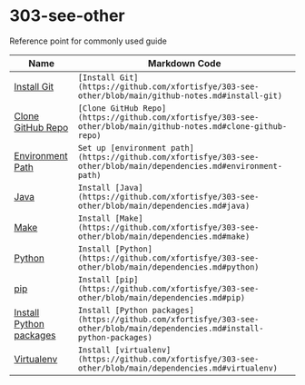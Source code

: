 # 303-see-other
Reference point for commonly used guide

| Name            | Markdown Code                                  |
| --------------- | ---------------------------------------------- | 
|[Install Git](https://github.com/xfortisfye/303-see-other/blob/main/github-notes.md#install-git)|`[Install Git](https://github.com/xfortisfye/303-see-other/blob/main/github-notes.md#install-git)`|
|[Clone GitHub Repo](https://github.com/xfortisfye/303-see-other/blob/main/github-notes.md#clone-github-repo)|`[Clone GitHub Repo](https://github.com/xfortisfye/303-see-other/blob/main/github-notes.md#clone-github-repo)`|
|[Environment Path](https://github.com/xfortisfye/303-see-other/blob/main/dependencies.md#environment-path)|`Set up [environment path](https://github.com/xfortisfye/303-see-other/blob/main/dependencies.md#environment-path)`|
|[Java](https://github.com/xfortisfye/303-see-other/blob/main/dependencies.md#java)| `Install [Java](https://github.com/xfortisfye/303-see-other/blob/main/dependencies.md#java)` |
|[Make](https://github.com/xfortisfye/303-see-other/blob/main/dependencies.md#make)| `Install [Make](https://github.com/xfortisfye/303-see-other/blob/main/dependencies.md#make)`
|[Python](https://github.com/xfortisfye/303-see-other/blob/main/dependencies.md#python)|`Install [Python](https://github.com/xfortisfye/303-see-other/blob/main/dependencies.md#python)` |
|[pip](https://github.com/xfortisfye/303-see-other/blob/main/dependencies.md#pip)|`Install [pip](https://github.com/xfortisfye/303-see-other/blob/main/dependencies.md#pip)`|
|[Install Python packages](https://github.com/xfortisfye/303-see-other/blob/main/dependencies.md#install-python-packages)|`Install [Python packages](https://github.com/xfortisfye/303-see-other/blob/main/dependencies.md#install-python-packages)`|
|[Virtualenv](https://github.com/xfortisfye/303-see-other/blob/main/dependencies.md#virtualenv)|`Install [virtualenv](https://github.com/xfortisfye/303-see-other/blob/main/dependencies.md#virtualenv)`|
